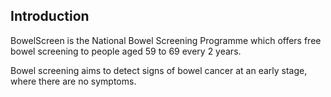 ##  Introduction

BowelScreen is the National Bowel Screening Programme which offers free bowel
screening to people aged 59 to 69 every 2 years.

Bowel screening aims to detect signs of bowel cancer at an early stage, where
there are no symptoms.

